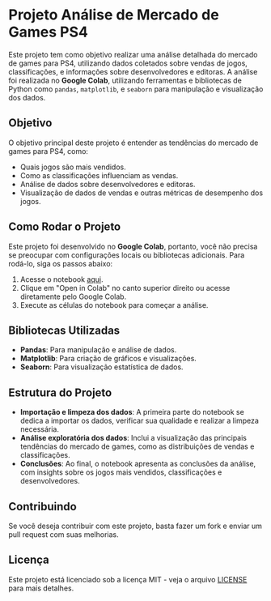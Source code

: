 # Projeto Análise de Mercado de Games PS4

Este projeto tem como objetivo realizar uma análise detalhada do mercado de games para PS4, utilizando dados coletados sobre vendas de jogos, classificações, e informações sobre desenvolvedores e editoras. A análise foi realizada no **Google Colab**, utilizando ferramentas e bibliotecas de Python como `pandas`, `matplotlib`, e `seaborn` para manipulação e visualização dos dados.

## Objetivo

O objetivo principal deste projeto é entender as tendências do mercado de games para PS4, como:

- Quais jogos são mais vendidos.
- Como as classificações influenciam as vendas.
- Análise de dados sobre desenvolvedores e editoras.
- Visualização de dados de vendas e outras métricas de desempenho dos jogos.

## Como Rodar o Projeto

Este projeto foi desenvolvido no **Google Colab**, portanto, você não precisa se preocupar com configurações locais ou bibliotecas adicionais. Para rodá-lo, siga os passos abaixo:

1. Acesse o notebook [aqui](https://github.com/gabriel-afd/Analise_Mercado_Games/blob/main/Projeto_An%C3%A1lise_Mercado_de_Games_PS4.ipynb).
2. Clique em "Open in Colab" no canto superior direito ou acesse diretamente pelo Google Colab.
3. Execute as células do notebook para começar a análise.

## Bibliotecas Utilizadas

- **Pandas**: Para manipulação e análise de dados.
- **Matplotlib**: Para criação de gráficos e visualizações.
- **Seaborn**: Para visualização estatística de dados.

## Estrutura do Projeto

- **Importação e limpeza dos dados**: A primeira parte do notebook se dedica a importar os dados, verificar sua qualidade e realizar a limpeza necessária.
- **Análise exploratória dos dados**: Inclui a visualização das principais tendências do mercado de games, como as distribuições de vendas e classificações.
- **Conclusões**: Ao final, o notebook apresenta as conclusões da análise, com insights sobre os jogos mais vendidos, classificações e desenvolvedores.

## Contribuindo

Se você deseja contribuir com este projeto, basta fazer um fork e enviar um pull request com suas melhorias.

## Licença

Este projeto está licenciado sob a licença MIT - veja o arquivo [LICENSE](LICENSE) para mais detalhes.
